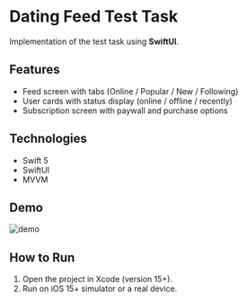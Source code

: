 # Dating Feed Test Task

Implementation of the test task using **SwiftUI**.

## Features
- Feed screen with tabs (Online / Popular / New / Following)
- User cards with status display (online / offline / recently)
- Subscription screen with paywall and purchase options

## Technologies
- Swift 5
- SwiftUI
- MVVM

## Demo
![demo](https://github.com/user-attachments/assets/be1272ed-9c2b-43ee-b1cb-b1f392089503)

## How to Run
1. Open the project in Xcode (version 15+).
2. Run on iOS 15+ simulator or a real device.
